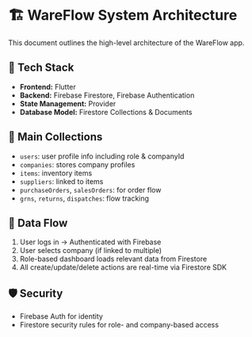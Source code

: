 # 🏗️ WareFlow System Architecture

This document outlines the high-level architecture of the WareFlow app.

## 🧰 Tech Stack
- **Frontend:** Flutter
- **Backend:** Firebase Firestore, Firebase Authentication
- **State Management:** Provider
- **Database Model:** Firestore Collections & Documents

## 🧱 Main Collections

- `users`: user profile info including role & companyId
- `companies`: stores company profiles
- `items`: inventory items
- `suppliers`: linked to items
- `purchaseOrders`, `salesOrders`: for order flow
- `grns`, `returns`, `dispatches`: flow tracking

## 🔄 Data Flow

1. User logs in → Authenticated with Firebase
2. User selects company (if linked to multiple)
3. Role-based dashboard loads relevant data from Firestore
4. All create/update/delete actions are real-time via Firestore SDK

## 🛡️ Security

- Firebase Auth for identity
- Firestore security rules for role- and company-based access
